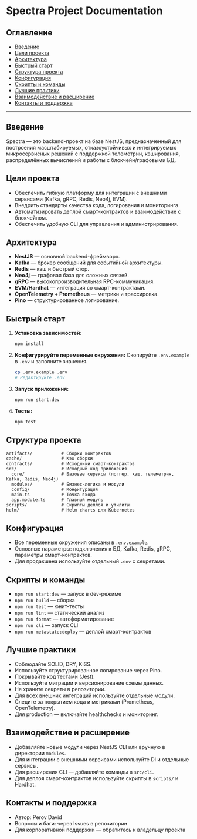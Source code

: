 # Spectra Project Documentation

## Оглавление
- [Введение](#введение)
- [Цели проекта](#цели-проекта)
- [Архитектура](#архитектура)
- [Быстрый старт](#быстрый-старт)
- [Структура проекта](#структура-проекта)
- [Конфигурация](#конфигурация)
- [Скрипты и команды](#скрипты-и-команды)
- [Лучшие практики](#лучшие-практики)
- [Взаимодействие и расширение](#взаимодействие-и-расширение)
- [Контакты и поддержка](#контакты-и-поддержка)

---

## Введение
Spectra — это backend-проект на базе NestJS, предназначенный для построения масштабируемых, отказоустойчивых и интегрируемых микросервисных решений с поддержкой телеметрии, кэширования, распределённых вычислений и работы с блокчейн/графовыми БД.

## Цели проекта
- Обеспечить гибкую платформу для интеграции с внешними сервисами (Kafka, gRPC, Redis, Neo4j, EVM).
- Внедрить стандарты качества кода, логирования и мониторинга.
- Автоматизировать деплой смарт-контрактов и взаимодействие с блокчейном.
- Обеспечить удобную CLI для управления и администрирования.

## Архитектура
- **NestJS** — основной backend-фреймворк.
- **Kafka** — брокер сообщений для событийной архитектуры.
- **Redis** — кэш и быстрый стор.
- **Neo4j** — графовая база для сложных связей.
- **gRPC** — высокопроизводительная RPC-коммуникация.
- **EVM/Hardhat** — интеграция со смарт-контрактами.
- **OpenTelemetry + Prometheus** — метрики и трассировка.
- **Pino** — структурированное логирование.

## Быстрый старт
1. **Установка зависимостей:**
   ```bash
   npm install
   ```
2. **Конфигурируйте переменные окружения:**
   Скопируйте `.env.example` в `.env` и заполните значения.
   ```bash
   cp .env.example .env
   # Редактируйте .env
   ```
3. **Запуск приложения:**
   ```bash
   npm run start:dev
   ```
4. **Тесты:**
   ```bash
   npm test
   ```

## Структура проекта
```
artifacts/           # Сборки контрактов
cache/               # Кэш сборки
contracts/           # Исходники смарт-контрактов
src/                 # Исходный код приложения
  core/              # Базовые сервисы (логгер, кэш, телеметрия, Kafka, Redis, Neo4j)
  modules/           # Бизнес-логика и модули
  config/            # Конфигурация
  main.ts            # Точка входа
  app.module.ts      # Главный модуль
scripts/             # Скрипты деплоя и утилиты
helm/                # Helm charts для Kubernetes
```

## Конфигурация
- Все переменные окружения описаны в `.env.example`.
- Основные параметры: подключения к БД, Kafka, Redis, gRPC, параметры смарт-контрактов.
- Для продакшена используйте отдельный `.env` с секретами.

## Скрипты и команды
- `npm run start:dev` — запуск в dev-режиме
- `npm run build` — сборка
- `npm run test` — юнит-тесты
- `npm run lint` — статический анализ
- `npm run format` — автоформатирование
- `npm run cli` — запуск CLI
- `npm run metastate:deploy` — деплой смарт-контрактов

## Лучшие практики
- Соблюдайте SOLID, DRY, KISS.
- Используйте структурированное логирование через Pino.
- Покрывайте код тестами (Jest).
- Используйте миграции и версионирование схемы данных.
- Не храните секреты в репозитории.
- Для всех внешних интеграций используйте отдельные модули.
- Следите за покрытием кода и метриками (Prometheus, OpenTelemetry).
- Для production — включайте healthchecks и мониторинг.

## Взаимодействие и расширение
- Добавляйте новые модули через NestJS CLI или вручную в директории `modules`.
- Для интеграции с внешними сервисами используйте DI и отдельные сервисы.
- Для расширения CLI — добавляйте команды в `src/cli`.
- Для деплоя смарт-контрактов используйте скрипты в `scripts/` и Hardhat.

## Контакты и поддержка
- Автор: Perov David
- Вопросы и баги: через Issues в репозитории
- Для корпоративной поддержки — обратитесь к владельцу проекта

